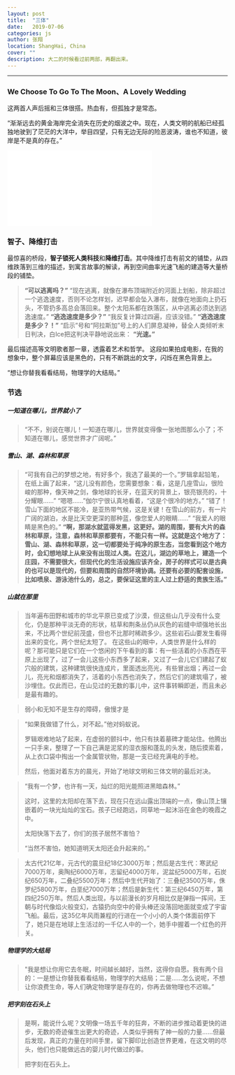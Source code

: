 ```yaml
---
layout: post
title:  "三体"
date:   2019-07-06
categories: js
author: 张翔
location: ShangHai, China
cover: ""
description: 大二的时候看过前两部，再翻出来。
---
```

---

### We Choose To Go To The Moon、A Lovely Wedding
这两首人声后摇和三体很搭。热血有，但孤独才是常态。

“渐渐远去的黄金海岸完全消失在历史的烟波之中。现在，人类文明的航船已经孤独地驶到了茫茫的大洋中，举目四望，只有无边无际的险恶波涛，谁也不知道，彼岸是不是真的存在。”

<iframe src="//music.163.com/outchain/player?type=2&id=4405800&auto=0&height=66" frameborder="no" border="0" marginwidth="0" marginheight="0" width=330 height=86> </iframe>

<iframe src="//music.163.com/outchain/player?type=2&id=4425889&auto=0&height=66" frameborder="no" border="0" marginwidth="0" marginheight="0" width=330 height=86> </iframe>

###  智子、降维打击

最惊喜的桥段，**智子锁死人类科技**和**降维打击**。其中降维打击有前文的铺垫，从四维跌落到三维的描述，到寓言故事的解读，再到空间曲率光速飞船的建造等大量桥段的铺垫。

> **“可以逃离吗？”**
> “现在逃离，就像在瀑布顶端附近的河面上划船，除非超过一个逃逸速度，否则不论怎样划，迟早都会坠入瀑布，就像在地面向上扔石头，不管扔多高总会落回来。整个太阳系都在跌落区，从中逃离必须达到逃逸速度。”
> **“逃逸速度是多少？”**
> “我反复计算过四遍，应该没错。”
> **“逃逸速度是多少？！”**
> “启示”号和“阿拉斯加”号上的人们屏息凝神，替全人类倾听末日判决，白Ice把这判决平静地说出来：
> **“光速。”**

最后描述高等文明歌者那一章，透露着艺术和哲学。
这段如果拍成电影，在我的想象中，整个屏幕应该是黑色的，只有不断跳出的文字，闪烁在黑色背景上。

“想让你替我看看结局，物理学的大结局。”

### 节选

##### 一知道在哪儿，世界就小了

> “不不，别说在哪儿！一知道在哪儿，世界就变得像一张地图那么小了；不知道在哪儿，感觉世界才广阔呢。”

##### 雪山、湖、森林和草原

> “可我有自己的梦想之地，有好多个，我选了最美的一个。”罗辑拿起铅笔，在纸上画了起来，“这儿没有颜色，您需要想象：看，这是几座雪山，很险峻的那种，像天神之剑，像地球的长牙，在蓝天的背景上，银亮银亮的，十分耀眼……”
> “嗯嗯……”伽尔宁很认真地看着，“这是个很冷的地方。”
> “错了！雪山下面的地区不能冷，是亚热带气候，这是关键！在雪山的前方，有一片广阔的湖泊，水是比天空更深的那种蓝，像您爱人的眼睛……”
> “我爱人的眼睛是黑色的。”
> **“啊，那湖水就蓝得发黑，这更好。湖的周围，要有大片的森林和草原，注意，森林和草原都要有，不能只有一样。这就是这个地方了：雪山、湖、森林和草原，这一切都要处于纯净的原生态，当您看到这个地方时，会幻想地球上从来没有出现过人类。在这儿，湖边的草地上，建造一个庄园，不需要很大，但现代化的生活设施应该齐全，房子的样式可以是古典的也可以是现代的，但要和周围的自然环境协调。还要有必要的配套设施，比如喷泉、游泳池什么的，总之，要保证这里的主人过上舒适的贵族生活。”**

##### 山就在那里

> 当年遍布田野和城市的华北平原已变成了沙漠，但这些山几乎没有什么变化，仍是那种平淡无奇的形状，枯草和荆条丛仍从灰色的岩缝中顽强地长出来，不比两个世纪前茂盛，但也不比那时稀疏多少。这些岩石山要发生看得出来的变化，两个世纪太短了。
在这些山的眼中，人类世界是什么样的呢？那可能只是它们在一个悠闲的下午看到的事：有一些活着的小东西在平原上出现了，过了一会儿这些小东西多了起来，又过了一会儿它们建起了蚁穴般的建筑，这种建筑很快连成片，里面透出亮光，有些冒出烟；再过一会儿，亮光和烟都消失了，活着的小东西也消失了，然后它们的建筑塌了，被沙埋住。仅此而已，在山见过的无数的事儿中，这件事转瞬即逝，而且未必是最有趣的。


> 弱小和无知不是生存的障碍，傲慢才是


>“如果我做错了什么，对不起。”他对蚂蚁说。
>
> 罗辑艰难地站了起来，在虚弱的颤抖中，他只有扶着墓碑才能站住。他腾出一只手来，整理了一下自己满是泥浆的湿衣服和蓬乱的头发，随后摸索着，从上衣口袋中掏出一个金属管状物，那是一支已经充满电的手枪。
> 
> 然后，他面对着东方的晨光，开始了地球文明和三体文明的最后对决。


> “我有一个梦，也许有一天，灿烂的阳光能照进黑暗森林。”
> 
> 这时，这里的太阳却在落下去，现在只在远山露出顶端的一点，像山顶上镶嵌着的一块光灿灿的宝石。孩子已经跑远，同草地一起沐浴在金色的晚霞之中。
> 
> 太阳快落下去了，你们的孩子居然不害怕？
> 
> “当然不害怕，她知道明天太阳还会升起来的。”


> 太古代21亿年，元古代的震旦纪18亿3000万年；然后是古生代：寒武纪7000万年，奥陶纪6000万年，志留纪4000万年，泥盆纪5000万年，石炭纪650万年，二叠纪5500万年；然后中生代开始了：三叠纪3500万年，侏罗纪5800万年，白垩纪7000万年；然后是新生代：第三纪6450万年，第四纪250万年。然后人类出现，与以前漫长的岁月相比仅是弹指一挥间，王朝与时代像焰火般变幻，古猿扔向空中的骨头棒还没落回地面就变成了宇宙飞船。最后，这35亿年风雨兼程的行进在一个小小的人类个体面前停下了，她只是在地球上生活过的一千亿人中的一个，她手中握着一个红色的开关。

##### 物理学的大结局
> "我是想让你用它去冬眠，时间越长越好，当然，这得你自愿。我有两个目的：一是想让你替我看看结局，物理学的大结局；二是……怎么说呢，不想让你浪费生命，等人们确定物理学是存在的，你再去做物理也不迟嘛。”

##### 把字刻在石头上

> 是啊，能说什么呢？文明像一场五千年的狂奔，不断的进步推动着更快的进步，无数的奇迹催生出更大的奇迹，人类似乎拥有了神一般的力量……但最后发现，真正的力量在时间手里，留下脚印比创造世界更难，在这文明的尽头，他们也只能做远古的婴儿时代做过的事。
>
> 把字刻在石头上。
